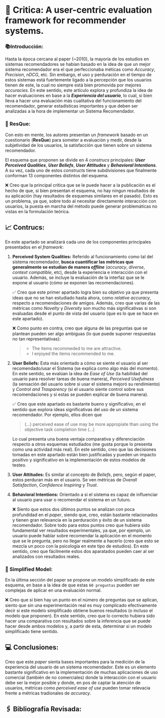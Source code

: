 # 📖 Critica: A user-centric evaluation framework for recommender systems.
 
### 📚Introducción:


Hasta la época cercana al paper (~2010), la mayoría de los estudios en sistemas recomendadores se habían basado en la idea de que un mejor sistema recomendador era el que perfeccionaba méticas como *Accuracy*, *Precision*, *nDCG*, etc. Sin embargo, el uso y perduración en el tiempo de estos sistemas está fuertemente ligado a la percepción que los usuarios tienen de este, la cual no siempre está bien promovida por mejores *accuracies*. En este sentido, este artículo explora y profundiza la idea de hacer evaluaciones en base a la **_Experiencia del usuario_**, lo cual, si bien lleva a hacer una evaluación más cualitativa del funcionamiento del recomendador, generar estadísticas importantes y que deben ser analizadas a la hora de implementar un Sistema Recomendador. 

### 🧾 ResQue:

Con esto en mente, los autores presentan un *framework* basado en un cuestionario (**ResQue**) para someter a evaluación y medir, desde la subjetividad de los usuarios, la satisfacción que tienen sobre un sistema recomendador.

 El esquema que proponen se divide en 4 *construcs* principales: **_User Perceived Qualities_**, **_User Beliefs_**, **_User Attitudes_** y **_Behavioral Intentions_**. A su vez, cada uno de estos *constructs* tiene subdivisiones que finalmente conforman 13 componentes distintos del esquema.

 ❌ Creo que la principal crítica que se le puede hacer a la publicación es el hecho de que, si bien presentan el esquema, no hay ningun resultados de su aplicación (hay resultados de esquemas similares en el pasado). Esto es un problema, ya que, sobre todo al necesitar directamente interacción con usuarios, la puesta en marcha del método puede generar problemáticas no vistas en la formulación teórica.

## 📈 Contrucs:

En este apartado se analizará cada uno de los componentes principales presentados en el *framwork*:

1. **Perceived System Qualities:** Referido al funcionamiento como tal del sistema recomendador, **busca cuantificar las métricas que generalmente se estudian de manera *offline*** (*accuracy*, *diverse*, *context compatible*, etc), desde la experiencia e interacción con el usuario. Además, se incluye la evaluación de la interfaz que se le expone al usuario (cómo se exponen las recomendaciones).

    ✅ Creo que este primer apartado logra bien su objetivo ya que presenta ideas que no se han estudiado hasta ahora, como *relative accuracy*, respecto a recomendaciones de amigos. Además, creo que varias de las métricas como *Novelty* y *Diversity* son mucho más significativas si son evaluadas desde el punto de vista del usuario (que es lo que se hace en este apartado).

    ❌ Como punto en contra, creo que alguna de las preguntas que se plantean pueden ser algo ambiguas (lo que puede suponer respuestas no tan representativas):

    ><ul>
    ><li>The items recommeded to me are attractive. </li>
    ><li>I enjoyed the items recommended to me.</li>
    ></ul>

2. **User Beliefs:** Esta más orientado a cómo se siente el usuario al ser recomendado/usar el Sistema (se explica como algo más del momento). En este sentido, se evalúan la idea de *Ease of Use* (la habilidad del usuario para resolver tareas de buena manera), *Perceived Usefulness* (la sensación del usuario sobre si usar el sistema mejoró su rendimiento) y *Control and Trasparency* (si el usuario siente control sobre sus recomendaciones y si estas se pueden explicar de buena manera).

    ✅ Creo que este apartado es bastante bueno y significativo, en el sentido que explora ideas significativas del uso de un sistema recomendador. Por ejemplo, ellos dicen que 
    
    > (...) perceived ease of use may be more appropiate than using the objective task completion time (...)
    
    Lo cual presenta una buena ventaja comparativa y diferenciación respecto a otros esquemas estudiados (me gusta porque lo presenta como una actividad más real). En este sentido, creo que las decisiones tomadas en este apartado están bien justificadas y pueden un impacto positivo y significativo en la implementación de estos modelos de testeo.

3. **User Attitudes:** Es similar al concepto de *Beliefs*, pero, según el paper, estos perduran más en el usuario. Se ven métricas de *Overall Satisfaction*, *Confidence Inspiring* y *Trust*.

4. **Behavioral Intentions:** Orientado a si el sistema es capaz de influenciar al usuario para usar o recomendar el sistema en un futuro.

    ❌ Siento que estos dos últimos puntos se analizan con poca profundidad en el *paper*, siendo que, creo, están bastante relacionados y tienen gran relevancia en la perduración y éxito de un sistema recomendador. Sobre todo para estos puntos creo que hubiera sido fundamental ver resultados experimentales, ya que, por ejemplo, un usuario puede hablar sobre recomendar la aplicación en el momento que se le pregunta, pero no llegar realmente a hacerlo (creo que esto se mezcla un poco con la psicología en este tipo de estudios). En este sentido, creo que fácilmente estos dos aparatados pueden caer al ser analizados con resultados reales.

### 📕 Simplified Model:

En la última sección del paper se propone un modelo simplificado de este esquema, en base a la idea de que estas ```60 preguntas``` pueden ser complejas de aplicar en una evaluación normal.

❌ Creo que si bien hay un punto en el número de preguntas que se aplican, siento que sin una experimentación real es muy complicado efectivamente decir si este modelo simplificado obtiene buenos resultados (o incluso el modelo que proponen). En este sentido, creo que lo correcto hubiera sido hacer una comparativa con resultados sobre la inferencia que se puede hacer desde ambos modelos y, a partir de esta, determinar si un modelo simplificado tiene sentido.

## 💻 Conclusiones:

Creo que este *paper* sienta bases importantes para la medición de la experiencia del usuario de un sistema recomendador. Este es un elemento bastante significativo en la implementación de muchas aplicaciones de uso comercial (también de no comerciales) donde la interacción con el usuario debe ser la mejor posible y donde, en pos de captar la atención de usuarios, métricas como *perceived ease of use* pueden tomar relevacia frente a métricas tradionales de *accuracy*.

## 🖇 Bibliografía Revisada: